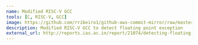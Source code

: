 ```yaml
---
name: Modified RISC-V GCC
tools: [C, RISC-V, GCC]
image: https://github.com/rribeiro1/github-aws-commit-mirror/raw/master/resources/logo.png
description: Modified RISC-V GCC to detect floating point exception
external_url: http://reports.ias.ac.in/report/21074/detecting-floating-point-exceptions-in-risc-v-using-gcc
---
```

